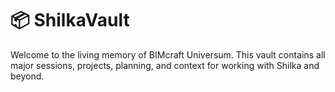# 📦 ShilkaVault

Welcome to the living memory of BIMcraft Universum.
This vault contains all major sessions, projects, planning, and context for working with Shilka and beyond.
